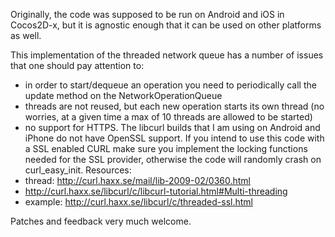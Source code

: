 Originally, the code was supposed to be run on Android and iOS in Cocos2D-x, but it is agnostic enough that it can be used on other platforms as well.

This implementation of the threaded network queue has a number of issues that one should pay attention to:

* in order to start/dequeue an operation you need to periodically call the update method on the NetworkOperationQueue
* threads are not reused, but each new operation starts its own thread (no worries, at a given time a max of 10 threads are allowed to be started)
* no support for HTTPS. The libcurl builds that I am using on Android and iPhone do not have OpenSSL support. If you intend to use this code with a SSL enabled CURL make sure you implement the locking functions needed for the SSL provider, otherwise the code will randomly crash on curl_easy_init. Resources:
 * thread: http://curl.haxx.se/mail/lib-2009-02/0360.html
 * http://curl.haxx.se/libcurl/c/libcurl-tutorial.html#Multi-threading
 * example: http://curl.haxx.se/libcurl/c/threaded-ssl.html

Patches and feedback very much welcome.
